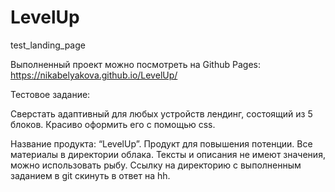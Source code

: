 # LevelUp
test_landing_page

Выполненный проект можно посмотреть на Github Pages: https://nikabelyakova.github.io/LevelUp/

Тестовое задание:

Сверстать адаптивный для любых устройств лендинг, состоящий из 5 блоков. Красиво оформить его с помощью css. 

Название продукта: “LevelUp”. Продукт для повышения потенции.
Все материалы в директории облака.
Тексты и описания не имеют значения, можно использовать рыбу. 
Ссылку на директорию с выполненным заданием в git скинуть в ответ на hh.
